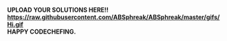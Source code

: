 <strong> UPLOAD YOUR SOLUTIONS HERE!! https://raw.githubusercontent.com/ABSphreak/ABSphreak/master/gifs/Hi.gif
  <br />HAPPY CODECHEFING.
</strong>
